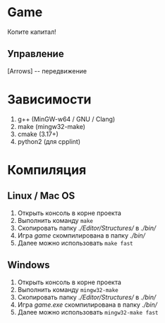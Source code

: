 # Game

Копите капитал!

## Управление
[Arrows] -- передвижение

# Зависимости

1. g++ (MinGW-w64 / GNU / Clang)
2. make (mingw32-make)
3. cmake (3.17+)
4. python2 (для cpplint)

# Компиляция

## Linux / Mac OS

1. Открыть консоль в корне проекта
2. Выполнить команду `make`
3. Скопировать папку *./Editor/Structures/* в *./bin/*
4. Игра *game* скомпилирована в папку *./bin/*
5. Далее можно использовать `make fast`

## Windows

1. Открыть консоль в корне проекта
2. Выполнить команду `mingw32-make`
3. Скопировать папку *./Editor/Structures/* в *./bin/*
4. Игра *game.exe* скомпилирована в папку *./bin/*
5. Далее можно использовать `mingw32-make fast`